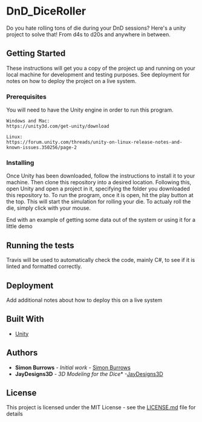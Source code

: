 # DnD_DiceRoller
Do you hate rolling tons of die during your DnD sessions? Here's a unity project to solve that! From d4s to d20s and anywhere in between.

## Getting Started

These instructions will get you a copy of the project up and running on your local machine for development and testing purposes. See deployment for notes on how to deploy the project on a live system.

### Prerequisites

You will need to have the Unity engine in order to run this program.

```
Windows and Mac:
https://unity3d.com/get-unity/download

Linux:
https://forum.unity.com/threads/unity-on-linux-release-notes-and-known-issues.350256/page-2
```

### Installing

Once Unity has been downloaded, follow the instructions to install it to your machine.
Then clone this repository into a desired location. Following this, open Unity and open a project in it, specifying the folder you downloaded this repository to.
To run the program, once it is open, hit the play button at the top. This will start the simulation for rolling your die. To actualy roll the die, simply click with your mouse.


End with an example of getting some data out of the system or using it for a little demo

## Running the tests

Travis will be used to automatically check the code, mainly C#, to see if it is linted and formatted correctly.


## Deployment

Add additional notes about how to deploy this on a live system

## Built With

* [Unity](https://forum.unity.com/threads/unity-on-linux-release-notes-and-known-issues.350256/page-2)

## Authors

* **Simon Burrows** - *Initial work* - [Simon Burrows](https://github.com/burrowss)
* **JayDesigns3D** - *3D Modeling for the Dice** -[JayDesigns3D](https://sketchfab.com/models/163950cff9694fe1a686d22fe7737236)

## License

This project is licensed under the MIT License - see the [LICENSE.md](LICENSE.md) file for details
